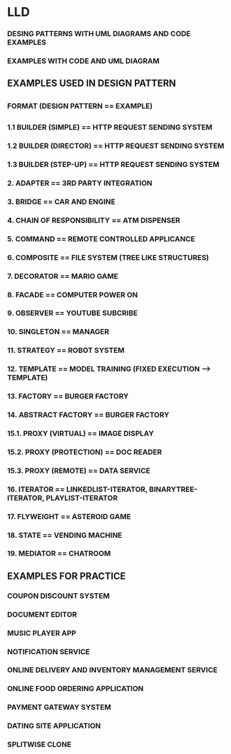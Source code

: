 # LLD

### DESING PATTERNS WITH UML DIAGRAMS AND CODE EXAMPLES
### EXAMPLES WITH CODE AND UML DIAGRAM

##
## EXAMPLES USED IN DESIGN PATTERN 
##
### FORMAT     (DESIGN PATTERN == EXAMPLE)
##
### 1.1 BUILDER (SIMPLE)         ==      HTTP REQUEST SENDING SYSTEM
### 1.2 BUILDER (DIRECTOR)       ==      HTTP REQUEST SENDING SYSTEM
### 1.3 BUILDER (STEP-UP)        ==      HTTP REQUEST SENDING SYSTEM
### 2. ADAPTER                   ==      3RD PARTY INTEGRATION
### 3. BRIDGE                    ==      CAR AND ENGINE
### 4. CHAIN OF RESPONSIBILITY   ==      ATM DISPENSER
### 5. COMMAND                   ==      REMOTE CONTROLLED APPLICANCE
### 6. COMPOSITE                 ==      FILE SYSTEM (TREE LIKE STRUCTURES)
### 7. DECORATOR                 ==      MARIO GAME
### 8. FACADE                    ==      COMPUTER POWER ON
### 9. OBSERVER                  ==      YOUTUBE SUBCRIBE
### 10. SINGLETON                ==      MANAGER
### 11. STRATEGY                 ==      ROBOT SYSTEM
### 12. TEMPLATE                 ==      MODEL TRAINING (FIXED EXECUTION --> TEMPLATE)
### 13. FACTORY                  ==      BURGER FACTORY
### 14. ABSTRACT FACTORY         ==      BURGER FACTORY
### 15.1. PROXY (VIRTUAL)        ==      IMAGE DISPLAY
### 15.2. PROXY (PROTECTION)     ==      DOC READER
### 15.3. PROXY (REMOTE)         ==      DATA SERVICE
### 16. ITERATOR                 ==      LINKEDLIST-ITERATOR, BINARYTREE-ITERATOR, PLAYLIST-ITERATOR
### 17. FLYWEIGHT                ==      ASTEROID GAME
### 18. STATE                    ==      VENDING MACHINE
### 19. MEDIATOR                 ==      CHATROOM
##
##
## EXAMPLES FOR PRACTICE 
### COUPON DISCOUNT SYSTEM
### DOCUMENT EDITOR
### MUSIC PLAYER APP
### NOTIFICATION SERVICE
### ONLINE DELIVERY AND INVENTORY MANAGEMENT SERVICE
### ONLINE FOOD ORDERING APPLICATION
### PAYMENT GATEWAY SYSTEM
### DATING SITE APPLICATION
### SPLITWISE CLONE
##
